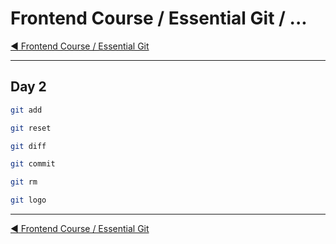 # Frontend Course / Essential Git / ...

[:arrow_backward: Frontend Course / Essential Git](./README.md)

---

## Day 2

```sh
git add
```

```sh
git reset
```

```sh
git diff
```

```sh
git commit
```

```sh
git rm
```

```sh
git logo
```

---

[:arrow_backward: Frontend Course / Essential Git](./README.md)
